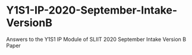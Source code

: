 # Y1S1-IP-2020-September-Intake-VersionB
Answers to the Y1S1 IP Module of SLIIT 2020 September Intake Version B Paper
